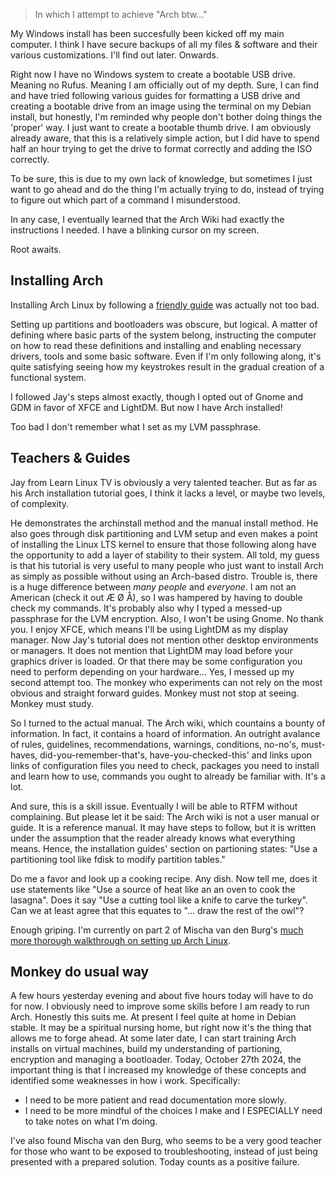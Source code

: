 >In which I attempt to achieve "Arch btw..."

My Windows install has been succesfully been kicked off my main computer. I think I have secure backups of all my files & software and their various customizations. I'll find out later. Onwards.

Right now I have no Windows system to create a bootable USB drive. Meaning no Rufus. Meaning I am officially out of my depth. 
Sure, I can find and have tried following various guides for formatting a USB drive and creating a bootable drive from an image using the terminal on my Debian install, but honestly, I'm reminded why people don't bother doing things the 'proper' way.
I just want to create a bootable thumb drive. I am obviously already aware, that this is a relatively simple action, but I did have to spend half an hour trying to get the drive to format correctly and adding the ISO correctly. 

To be sure, this is due to my own lack of knowledge, but sometimes I just want to go ahead and do the thing I'm actually trying to do, instead of trying to figure out which part of a command I misunderstood. 

In any case, I eventually learned that the Arch Wiki had exactly the instructions I needed. I have a blinking cursor on my screen. 

Root awaits.

## Installing Arch
Installing Arch Linux by following a [friendly guide](https://www.youtube.com/watch?v=FxeriGuJKTM) was actually not too bad.

Setting up partitions and bootloaders was obscure, but logical. A matter of defining where basic parts of the system belong, instructing the computer on how to read these definitions and installing and enabling necessary drivers, tools and some basic software.
Even if I'm only following along, it's quite satisfying seeing how my keystrokes result in the gradual creation of a functional system.

I followed Jay's steps almost exactly, though I opted out of Gnome and GDM in favor of XFCE and LightDM. But now I have Arch installed!

Too bad I don't remember what I set as my LVM passphrase.

## Teachers & Guides
Jay from Learn Linux TV is obviously a very talented teacher. But as far as his Arch installation tutorial goes, I think it lacks a level, or maybe two levels, of complexity.

He demonstrates the archinstall method and the manual install method. He also goes through disk partitioning and LVM setup and even makes a point of installing the Linux LTS kernel to ensure that those following along have the opportunity to add a layer of stability to their system. All told, my guess is that his tutorial is very useful to many people who just want to install Arch as simply as possible without using an Arch-based distro. Trouble is, there is a huge difference between *many people* and *everyone*. I am not an American (check it out Æ Ø Å), so I was hampered by having to double check my commands. It's probably also why I typed a messed-up passphrase for the LVM encryption. Also, I won't be using Gnome. No thank you. I enjoy XFCE, which means I'll be using LightDM as my display manager. Now Jay's tutorial does not mention other desktop environments or managers. It does not mention that LightDM may load before your graphics driver is loaded. Or that there may be some configuration you need to perform depending on your hardware... Yes, I messed up my second attempt too. The monkey who experiments can not rely on the most obvious and straight forward guides. Monkey must not stop at seeing. Monkey must study.

So I turned to the actual manual. The Arch wiki, which countains a bounty of information. In fact, it contains a hoard of information. An outright avalance of rules, guidelines, recommendations, warnings, conditions, no-no's, must-haves, did-you-remember-that's, have-you-checked-this' and links upon links of configuration files you need to check, packages you need to install and learn how to use, commands you ought to already be familiar with. It's a lot.

And sure, this is a skill issue. Eventually I will be able to RTFM without complaining. But please let it be said: The Arch wiki is not a user manual or guide. It is a reference manual. It may have steps to follow, but it is written under the assumption that the reader already knows what everything means. Hence, the installation guides' section on partioning states: "Use a partitioning tool like fdisk to modify partition tables."

Do me a favor and look up a cooking recipe. Any dish. Now tell me, does it use statements like "Use a source of heat like an an oven to cook the lasagna". Does it say "Use a cutting tool like a knife to carve the turkey". Can we at least agree that this equates to "... draw the rest of the owl"?

Enough griping. I'm currently on part 2 of Mischa van den Burg's [much more thorough walkthrough on setting up Arch Linux](https://youtu.be/cpoHedIhjWc?si=9uTZeSKECtpISKnq).

## Monkey do usual way
A few hours yesterday evening and about five hours today will have to do for now. I obviously need to improve some skills before I am ready to run Arch. Honestly this suits me. At present I feel quite at home in Debian stable. It may be a spiritual nursing home, but right now it's the thing that allows me to forge ahead. At some later date, I can start training Arch installs on virtual machines, build my understanding of partioning, encryption and managing a bootloader. Today, October 27th 2024, the important thing is that I increased my knowledge of these concepts and identified some weaknesses in how i work. Specifically:
- I need to be more patient and read documentation more slowly.
- I need to be more mindful of the choices I make and I ESPECIALLY need to take notes on what I'm doing.

I've also found Mischa van den Burg, who seems to be a very good teacher for those who want to be exposed to troubleshooting, instead of just being presented with a prepared solution. Today counts as a positive failure.
